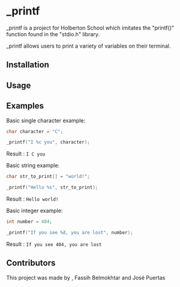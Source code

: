 # _printf

_printf is a project for Holberton School which imitates the "printf()" function found in the "stdio.h" library.

_printf allows users to print a variety of variables on their terminal.

## Installation

## Usage

## Examples

Basic single character example:
```c
char character = "C";

_printf("I %c you", character);
```
Result :
`I C you`


Basic string example:
```c
char str_to_print[] = "world!";

_printf("Hello %s", str_to_print);
```
Result :
`Hello world!`


Basic integer example:
```c
int number = 404;

_printf("If you see %d, you are lost", number);
```
Result :
`If you see 404, you are lost`


## Contributors

This project was made by , Fassih Belmokhtar and José Puertas